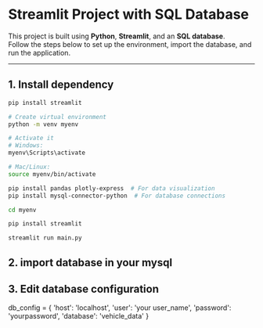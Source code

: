 # Streamlit Project with SQL Database

This project is built using **Python**, **Streamlit**, and an **SQL database**.  
Follow the steps below to set up the environment, import the database, and run the application.

---

## 1. Install dependency

```bash
pip install streamlit

# Create virtual environment
python -m venv myenv

# Activate it
# Windows:
myenv\Scripts\activate

# Mac/Linux:
source myenv/bin/activate

pip install pandas plotly-express  # For data visualization
pip install mysql-connector-python  # For database connections

cd myenv

pip install streamlit

streamlit run main.py

```
## 2. import database in your mysql

## 3. Edit database configuration
db_config = {
    'host': 'localhost',
    'user': 'your user_name',
    'password': 'yourpassword',
    'database': 'vehicle_data'
}
